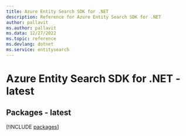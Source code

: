 ```yaml
---
title: Azure Entity Search SDK for .NET
description: Reference for Azure Entity Search SDK for .NET
author: pallavit
ms.author: pallavit
ms.data: 12/27/2022
ms.topic: reference
ms.devlang: dotnet
ms.service: entitysearch
---
```

# Azure Entity Search SDK for .NET - latest
## Packages - latest
[!INCLUDE [packages](entity-search-index.md)]